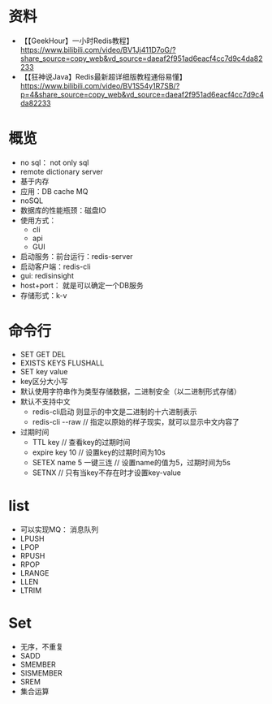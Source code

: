 # 资料
- 【【GeekHour】一小时Redis教程】 https://www.bilibili.com/video/BV1Jj411D7oG/?share_source=copy_web&vd_source=daeaf2f951ad6eacf4cc7d9c4da82233
- 【【狂神说Java】Redis最新超详细版教程通俗易懂】 https://www.bilibili.com/video/BV1S54y1R7SB/?p=4&share_source=copy_web&vd_source=daeaf2f951ad6eacf4cc7d9c4da82233

# 概览
- no sql： not only sql
- remote dictionary server
- 基于内存
- 应用：DB cache MQ
- noSQL
- 数据库的性能瓶颈：磁盘IO
- 使用方式：
  - cli
  - api
  - GUI
- 启动服务：前台运行：redis-server
- 启动客户端：redis-cli
- gui: redisinsight
- host+port： 就是可以确定一个DB服务
- 存储形式：k-v

# 命令行
- SET GET DEL 
- EXISTS KEYS  FLUSHALL 
- SET key value
- key区分大小写
- 默认使用字符串作为类型存储数据，二进制安全（以二进制形式存储）
- 默认不支持中文
  - redis-cli启动 则显示的中文是二进制的十六进制表示
  - redis-cli --raw // 指定以原始的样子现实，就可以显示中文内容了
- 过期时间
  - TTL key // 查看key的过期时间
  - expire key 10 // 设置key的过期时间为10s
  - SETEX name 5 一键三连 // 设置name的值为5，过期时间为5s
  - SETNX // 只有当key不存在时才设置key-value

# list
- 可以实现MQ： 消息队列
- LPUSH
- LPOP
- RPUSH
- RPOP
- LRANGE
- LLEN
- LTRIM

# Set
- 无序，不重复
- SADD
- SMEMBER
- SISMEMBER
- SREM
- 集合运算